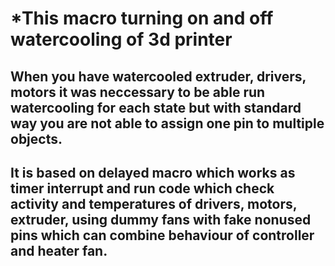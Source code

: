 # *This macro turning on and off watercooling of 3d printer

## When you have watercooled extruder, drivers, motors it was neccessary to be able run watercooling for each state but with standard way you are not able to assign one pin to multiple objects.

## It is based on delayed macro which works as timer interrupt and run code which check activity and temperatures of drivers, motors, extruder, using dummy fans with fake nonused pins which can combine behaviour of controller and heater fan. 



